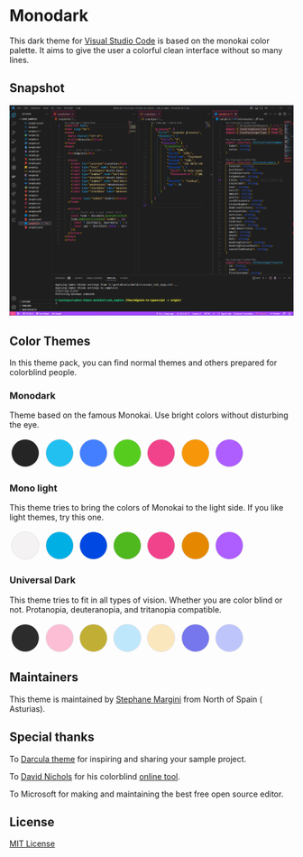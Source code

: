 # Monodark


This dark theme for [Visual Studio Code](http://code.visualstudio.com) is based on the monokai color palette. It aims to give the user a colorful clean interface without so many lines.


## Snapshot

![code samples](./assets/screenshot.png)


## Color Themes

In this theme pack, you can find normal themes and others prepared for colorblind people.




### Monodark

Theme based on the famous Monokai. Use bright colors without disturbing the eye.

<span style="background:#252525;" class="color" >&shy;</span> 
<span style="background:#22c0f0;" class="color" >&shy;</span>
<span style="background:#437fff;" class="color" >&shy;</span>
<span style="background:#56cc1f;" class="color" >&shy;</span> 
<span style="background:#f1438c;" class="color" >&shy;</span>
<span style="background:#f69608;" class="color" >&shy;</span>
<span style="background:#ae5dff;" class="color" >&shy;</span>

### Mono light

This theme tries to bring the colors of Monokai to the light side. If you like light themes, try this one.

<span style="background:#F4F2F2;" class="color" >&shy;</span> 
<span style="background:#00AFE4;" class="color" >&shy;</span>
<span style="background:#0048E2;" class="color" >&shy;</span>
<span style="background:#50b81f;" class="color" >&shy;</span> 
<span style="background:#f1438c;" class="color" >&shy;</span>
<span style="background:#e58800;" class="color" >&shy;</span>
<span style="background:#ae5dff;" class="color" >&shy;</span>

### Universal Dark

This theme tries to fit in all types of vision. Whether you are color blind or not. Protanopia, deuteranopia, and tritanopia compatible.

<span style="background:#2c2c2c;" class="color" >&shy;</span> 
<span style="background:#FBBED4;" class="color" >&shy;</span>
<span style="background:#C1AF35;" class="color" >&shy;</span>
<span style="background:#BEE7FB;" class="color" >&shy;</span> 
<span style="background:#FBE7BE;" class="color" >&shy;</span>
<span style="background:#7676ED;" class="color" >&shy;</span>
<span style="background:#BEC5FB;" class="color" >&shy;</span>

## Maintainers

This theme is maintained by [Stephane Margini](https://www.linkedin.com/in/stephane-margini/) from North of Spain ( Asturias).

## Special thanks

To [Darcula theme](https://draculatheme.com/) for inspiring and sharing your sample project.

To [David Nichols](https://davidmathlogic.com/) for his colorblind [online tool](https://davidmathlogic.com/colorblind/).

To Microsoft for making and maintaining the best free open source editor.

## License

[MIT License](./LICENSE)

<style>
    .color{       
        height: 3rem;  
        width: 3rem;
        display:inline-block; 
        border: .1px solid #e5e5e5;
        border-radius:50%;
        margin: .2rem
    }
</style>